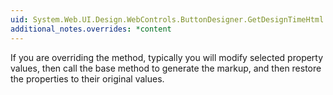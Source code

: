 ```yaml
---
uid: System.Web.UI.Design.WebControls.ButtonDesigner.GetDesignTimeHtml
additional_notes.overrides: *content
---
```


<p>If you are overriding the <xref href="System.Web.UI.Design.WebControls.ButtonDesigner.GetDesignTimeHtml"></xref> method, typically you will modify selected property values, then call the base method to generate the markup, and then restore the properties to their original values.</p>


